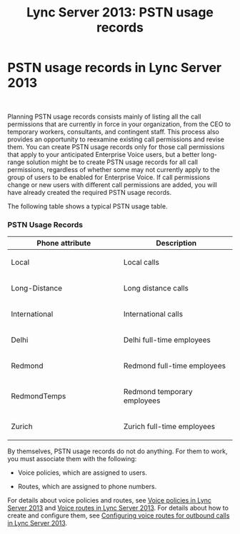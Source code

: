 ﻿---
title: 'Lync Server 2013: PSTN usage records'
TOCTitle: PSTN usage records
ms:assetid: b5f624aa-abe8-455b-a8e3-c228be230463
ms:mtpsurl: https://technet.microsoft.com/en-us/library/Gg412878(v=OCS.15)
ms:contentKeyID: 48185188
ms.date: 07/23/2014
mtps_version: v=OCS.15
---

# PSTN usage records in Lync Server 2013

 


Planning PSTN usage records consists mainly of listing all the call permissions that are currently in force in your organization, from the CEO to temporary workers, consultants, and contingent staff. This process also provides an opportunity to reexamine existing call permissions and revise them. You can create PSTN usage records only for those call permissions that apply to your anticipated Enterprise Voice users, but a better long-range solution might be to create PSTN usage records for all call permissions, regardless of whether some may not currently apply to the group of users to be enabled for Enterprise Voice. If call permissions change or new users with different call permissions are added, you will have already created the required PSTN usage records.

The following table shows a typical PSTN usage table.

### PSTN Usage Records

<table>
<colgroup>
<col style="width: 50%" />
<col style="width: 50%" />
</colgroup>
<thead>
<tr class="header">
<th>Phone attribute</th>
<th>Description</th>
</tr>
</thead>
<tbody>
<tr class="odd">
<td><p>Local</p></td>
<td><p>Local calls</p></td>
</tr>
<tr class="even">
<td><p>Long-Distance</p></td>
<td><p>Long distance calls</p></td>
</tr>
<tr class="odd">
<td><p>International</p></td>
<td><p>International calls</p></td>
</tr>
<tr class="even">
<td><p>Delhi</p></td>
<td><p>Delhi full-time employees</p></td>
</tr>
<tr class="odd">
<td><p>Redmond</p></td>
<td><p>Redmond full-time employees</p></td>
</tr>
<tr class="even">
<td><p>RedmondTemps</p></td>
<td><p>Redmond temporary employees</p></td>
</tr>
<tr class="odd">
<td><p>Zurich</p></td>
<td><p>Zurich full-time employees</p></td>
</tr>
</tbody>
</table>


By themselves, PSTN usage records do not do anything. For them to work, you must associate them with the following:

  - Voice policies, which are assigned to users.

  - Routes, which are assigned to phone numbers.

For details about voice policies and routes, see [Voice policies in Lync Server 2013](lync-server-2013-voice-policies.md) and [Voice routes in Lync Server 2013](lync-server-2013-voice-routes.md). For details about how to create and configure them, see [Configuring voice routes for outbound calls in Lync Server 2013](lync-server-2013-configuring-voice-routes-for-outbound-calls.md).

